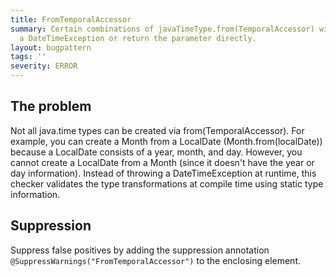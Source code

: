 ```yaml
---
title: FromTemporalAccessor
summary: Certain combinations of javaTimeType.from(TemporalAccessor) will always throw
  a DateTimeException or return the parameter directly.
layout: bugpattern
tags: ''
severity: ERROR
---
```


<!--
*** AUTO-GENERATED, DO NOT MODIFY ***
To make changes, edit the @BugPattern annotation or the explanation in docs/bugpattern.
-->


## The problem
Not all java.time types can be created via from(TemporalAccessor). For example, you can create a Month from a LocalDate (Month.from(localDate)) because a LocalDate consists of a year, month, and day. However, you cannot create a LocalDate from a Month (since it doesn't have the year or day information). Instead of throwing a DateTimeException at runtime, this checker validates the type transformations at compile time using static type information.

## Suppression
Suppress false positives by adding the suppression annotation `@SuppressWarnings("FromTemporalAccessor")` to the enclosing element.
